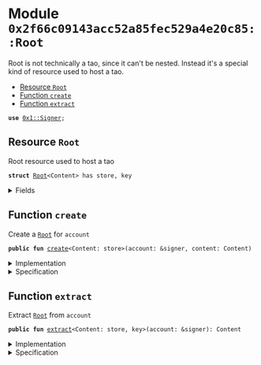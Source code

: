 
<a name="0x2f66c09143acc52a85fec529a4e20c85_Root"></a>

# Module `0x2f66c09143acc52a85fec529a4e20c85::Root`

Root is not technically a tao, since it can't be nested.
Instead it's a special kind of resource used to host a tao.


-  [Resource `Root`](#0x2f66c09143acc52a85fec529a4e20c85_Root_Root)
-  [Function `create`](#0x2f66c09143acc52a85fec529a4e20c85_Root_create)
-  [Function `extract`](#0x2f66c09143acc52a85fec529a4e20c85_Root_extract)


<pre><code><b>use</b> <a href="">0x1::Signer</a>;
</code></pre>



<a name="0x2f66c09143acc52a85fec529a4e20c85_Root_Root"></a>

## Resource `Root`

Root resource used to host a tao


<pre><code><b>struct</b> <a href="Root.md#0x2f66c09143acc52a85fec529a4e20c85_Root">Root</a>&lt;Content&gt; has store, key
</code></pre>



<details>
<summary>Fields</summary>


<dl>
<dt>
<code>content: Content</code>
</dt>
<dd>

</dd>
</dl>


</details>

<a name="0x2f66c09143acc52a85fec529a4e20c85_Root_create"></a>

## Function `create`

Create a <code><a href="Root.md#0x2f66c09143acc52a85fec529a4e20c85_Root">Root</a></code> for <code>account</code>


<pre><code><b>public</b> <b>fun</b> <a href="Root.md#0x2f66c09143acc52a85fec529a4e20c85_Root_create">create</a>&lt;Content: store&gt;(account: &signer, content: Content)
</code></pre>



<details>
<summary>Implementation</summary>


<pre><code><b>public</b> <b>fun</b> <a href="Root.md#0x2f66c09143acc52a85fec529a4e20c85_Root_create">create</a>&lt;Content: store&gt;(account: &signer, content: Content) {
    move_to&lt;<a href="Root.md#0x2f66c09143acc52a85fec529a4e20c85_Root">Root</a>&lt;Content&gt;&gt;(account, <a href="Root.md#0x2f66c09143acc52a85fec529a4e20c85_Root">Root</a>&lt;Content&gt; { content: content });
}
</code></pre>



</details>

<details>
<summary>Specification</summary>



<pre><code><b>aborts_if</b> <b>exists</b>&lt;<a href="Root.md#0x2f66c09143acc52a85fec529a4e20c85_Root">Root</a>&lt;Content&gt;&gt;(<a href="_spec_address_of">Signer::spec_address_of</a>(account));
<b>modifies</b> <b>global</b>&lt;<a href="Root.md#0x2f66c09143acc52a85fec529a4e20c85_Root">Root</a>&lt;Content&gt;&gt;(<a href="_spec_address_of">Signer::spec_address_of</a>(account));
<b>ensures</b> <b>exists</b>&lt;<a href="Root.md#0x2f66c09143acc52a85fec529a4e20c85_Root">Root</a>&lt;Content&gt;&gt;(<a href="_spec_address_of">Signer::spec_address_of</a>(account));
</code></pre>



</details>

<a name="0x2f66c09143acc52a85fec529a4e20c85_Root_extract"></a>

## Function `extract`

Extract <code><a href="Root.md#0x2f66c09143acc52a85fec529a4e20c85_Root">Root</a></code> from <code>account</code>


<pre><code><b>public</b> <b>fun</b> <a href="Root.md#0x2f66c09143acc52a85fec529a4e20c85_Root_extract">extract</a>&lt;Content: store, key&gt;(account: &signer): Content
</code></pre>



<details>
<summary>Implementation</summary>


<pre><code><b>public</b> <b>fun</b> <a href="Root.md#0x2f66c09143acc52a85fec529a4e20c85_Root_extract">extract</a>&lt;Content: key + store&gt;(account: &signer): Content <b>acquires</b> <a href="Root.md#0x2f66c09143acc52a85fec529a4e20c85_Root">Root</a> {
    <b>let</b> owner = <a href="_address_of">Signer::address_of</a>(account);
    <b>let</b> root = move_from&lt;<a href="Root.md#0x2f66c09143acc52a85fec529a4e20c85_Root">Root</a>&lt;Content&gt;&gt;(owner);
    <b>let</b> <a href="Root.md#0x2f66c09143acc52a85fec529a4e20c85_Root">Root</a>&lt;Content&gt; { content } = root;

    content
}
</code></pre>



</details>

<details>
<summary>Specification</summary>



<pre><code><b>aborts_if</b> !<b>exists</b>&lt;<a href="Root.md#0x2f66c09143acc52a85fec529a4e20c85_Root">Root</a>&lt;Content&gt;&gt;(<a href="_spec_address_of">Signer::spec_address_of</a>(account));
<b>modifies</b> <b>global</b>&lt;<a href="Root.md#0x2f66c09143acc52a85fec529a4e20c85_Root">Root</a>&lt;Content&gt;&gt;(<a href="_spec_address_of">Signer::spec_address_of</a>(account));
<b>ensures</b> !<b>exists</b>&lt;<a href="Root.md#0x2f66c09143acc52a85fec529a4e20c85_Root">Root</a>&lt;Content&gt;&gt;(<a href="_spec_address_of">Signer::spec_address_of</a>(account));
</code></pre>




<pre><code><b>pragma</b> aborts_if_is_strict;
</code></pre>



</details>
